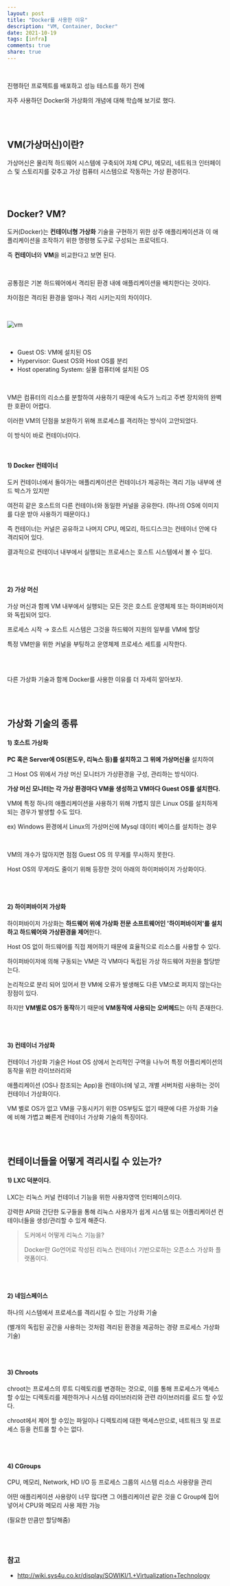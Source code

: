 ```yaml
---
layout: post
title: "Docker를 사용한 이유"
description: "VM, Container, Docker"
date: 2021-10-19
tags: [infra]
comments: true
share: true
---
```



<br />

진행하던 프로젝트를 배포하고 성능 테스트를 하기 전에 

자주 사용하던 Docker와 가상화의 개념에 대해 학습해 보기로 했다.


<br />
<br />

## VM(가상머신)이란?

가상머신은 물리적 하드웨어 시스템에 구축되어 자체 CPU, 메모리, 네트워크 인터페이스 및 스토리지를 갖추고 가상 컴퓨터 시스템으로 작동하는 가상 환경이다.

<br />
<br />


## Docker? VM? 
도커(Docker)는 **컨테이너형 가상화** 기술을 구현하기 위한 상주 애플리케이션과 이 애플리케이션을 조작하기 위한 명령행 도구로 구성되는 프로덕트다. 

즉 **컨테이너**와 **VM**을 비교한다고 보면 된다.   


<br />

공통점은 기본 하드웨어에서 격리된 환경 내에 애플리케이션을 배치한다는 것이다. 

차이점은 격리된 환경을 얼마나 격리 시키는지의 차이이다. 

<br />


![vm](https://user-images.githubusercontent.com/33855307/137854655-3054f12c-9301-4c03-b4eb-bee1fe471282.jpeg)


<br />

* Guest OS: VM에 설치된 OS
* Hypervisor: Guest OS와 Host OS를 분리 
* Host operating System: 실물 컴퓨터에 설치된 OS 


<br />

VM은 컴퓨터의 리소스를 분할하여 사용하기 때문에 속도가 느리고 주변 장치와의 완벽한 호환이 어렵다. 

이러한 VM의 단점을 보완하기 위해 프로세스를 격리하는 방식이 고안되었다. 

이 방식이 바로 컨테이너이다.

<br />

#### 1) Docker 컨테이너
도커 컨테이너에서 돌아가는 애플리케이션은 컨테이너가 제공하는 격리 기능 내부에 샌드 박스가 있지만

여전히 같은 호스트의 다른 컨테이너와 동일한 커널을 공유한다. (하나의 OS에 이미지를 다운 받아 사용하기 때문이다.)

즉 컨테이너는 커널은 공유하고 나머지 CPU, 메모리, 하드디스크는 컨테이너 안에 다 격리되어 있다.

결과적으로 컨테이너 내부에서 실행되는 프로세스는 호스트 시스템에서 볼 수 있다.

<br />
<br />

#### 2) 가상 머신
가상 머신과 함께 VM 내부에서 실행되는 모든 것은 호스트 운영체제 또는 하이퍼바이저와 독립되어 있다.

프로세스 시작 → 호스트 시스템은 그것을 하드웨어 지원의 일부를 VM에 할당

특정 VM만을 위한 커널을 부팅하고 운영체제 프로세스 세트를 시작한다.

<br />
<br />


다른 가상화 기술과 함께 Docker를 사용한 이유를 더 자세히 알아보자. 


<br />
<br />


## 가상화 기술의 종류  

#### 1) 호스트 가상화

**PC 혹은 Server에 OS(윈도우, 리눅스 등)를 설치하고 그 위에 가상머신을** 설치하여

그 Host OS 위에서 가상 머신 모니터가 가상환경을 구성, 관리하는 방식이다.

**가상 머신 모니터는 각 가상 환경마다 VM을 생성하고 VM마다 Guest OS를 설치한다.**

VM에 특정 하나의 애플리케이션을 사용하기 위해 가볍지 않은 Linux OS를 설치하게 되는 경우가 발생할 수도 있다.

ex) Windows 환경에서 Linux의 가상머신에 Mysql 데이터 베이스를 설치하는 경우

<br />

VM의 개수가 많아지면 점점 Guest OS 의 무게를 무시하지 못한다.

Host OS의 무게라도 줄이기 위해 등장한 것이 아래의 하이퍼바이저 가상화이다.


<br />
<br />


#### 2) 하이퍼바이저 가상화

하이퍼바이저 가상화는 **하드웨어 위에 가상화 전문 소프트웨어인 '하이퍼바이저'를 설치하고 하드웨어와 가상환경을 제어**한다.

Host OS 없이 하드웨어를 직접 제어하기 때문에 효율적으로 리소스를 사용할 수 있다.

하이퍼바이저에 의해 구동되는 VM은 각 VM마다 독립된 가상 하드웨어 자원을 할당받는다.

논리적으로 분리 되어 있어서 한 VM에 오류가 발생해도 다른 VM으로 퍼지지 않는다는 장점이 있다.

하지만 **VM별로 OS가 동작**하기 때문에 **VM동작에 사용되는 오버헤드**는 아직 존재한다.


<br />
<br />


#### 3) 컨테이너 가상화

컨테이너 가상화 기술은 Host OS 상에서 논리적인 구역을 나누어 특정 어플리케이션의 동작을 위한 라이브러리와

애플리케이션 (OS나 참조되는 App)을 컨테이너에 넣고, 개별 서버처럼 사용하는 것이 컨테이너 가상화이다.

VM 별로 OS가 없고 VM을 구동시키기 위한 OS부팅도 없기 때문에 다른 가상화 기술에 비해 가볍고 빠른게 컨테이너 가상화 기술의 특징이다.

<br />
<br />

## 컨테이너들을 어떻게 격리시킬 수 있는가?

#### 1) LXC 덕분이다.

LXC는 리눅스 커널 컨테이너 기능을 위한 사용자영역 인터페이스이다.

강력한 API와 간단한 도구들을 통해 리눅스 사용자가 쉽게 시스템 또는 어플리케이션 컨테이너들을 생성/관리할 수 있게 해준다.

> 도커에서 어떻게 리눅스 기능을?
> 
> Docker란 Go언어로 작성된 리눅스 컨테이너 기반으로하는 오픈소스 가상화 플랫폼이다.

<br />
<br />

#### 2) 네임스페이스

하나의 시스템에서 프로세스를 격리시킬 수 있는 가상화 기술

(별개의 독립된 공간을 사용하는 것처럼 격리된 환경을 제공하는 경량 프로세스 가상화 기술)


<br />
<br />

#### 3) Chroots

chroot는 프로세스의 루트 디렉토리를 변경하는 것으로, 이를 통해 프로세스가 액세스 할 수있는 디렉토리를 제한하거나 시스템 라이브러리와 관련 라이브러리를 로드 할 수있다.

chroot에서 제어 할 수있는 파일이나 디렉토리에 대한 액세스만으로, 네트워크 및 프로세스 등을 컨트롤 할 수는 없다.


<br />
<br />

#### 4) CGroups

CPU, 메모리, Network, HD I/O 등 프로세스 그룹의 시스템 리소스 사용량을 관리

어떤 애플리케이션 사용량이 너무 많다면 그 어플리케이션 같은 것을 C Group에 집어 넣어서 CPU와 메모리 사용 제한 가능

(필요한 만큼만 할당해줌)


<br />
<br />


### 참고 
* <http://wiki.sys4u.co.kr/display/SOWIKI/1.+Virtualization+Technology>

